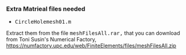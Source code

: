 ### Extra Matrieal files needed

* <tt>CircleHolemesh01.m</tt>

Extract them from the file <tt>meshFilesAll.rar,</tt> that you can
download from Toni Susin's Numerical Factory,
https://numfactory.upc.edu/web/FiniteElements/files/meshFilesAll.zip

